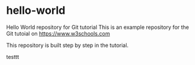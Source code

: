 # hello-world
Hello World repository for Git tutorial
This is an example repository for the Git tutoial on https://www.w3schools.com

This repository is built step by step in the tutorial.

testtt 
